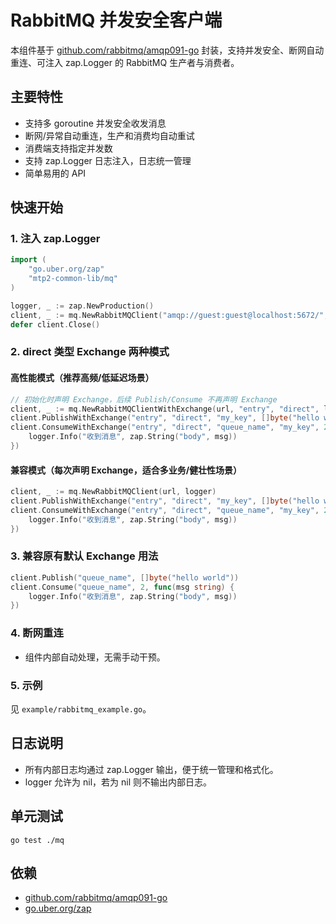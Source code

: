 # RabbitMQ 并发安全客户端

本组件基于 [github.com/rabbitmq/amqp091-go](https://github.com/rabbitmq/amqp091-go) 封装，支持并发安全、断网自动重连、可注入 zap.Logger 的 RabbitMQ 生产者与消费者。

## 主要特性

- 支持多 goroutine 并发安全收发消息
- 断网/异常自动重连，生产和消费均自动重试
- 消费端支持指定并发数
- 支持 zap.Logger 日志注入，日志统一管理
- 简单易用的 API

## 快速开始

### 1. 注入 zap.Logger

```go
import (
    "go.uber.org/zap"
    "mtp2-common-lib/mq"
)

logger, _ := zap.NewProduction()
client, _ := mq.NewRabbitMQClient("amqp://guest:guest@localhost:5672/", logger)
defer client.Close()
```

### 2. direct 类型 Exchange 两种模式

#### 高性能模式（推荐高频/低延迟场景）

```go
// 初始化时声明 Exchange，后续 Publish/Consume 不再声明 Exchange
client, _ := mq.NewRabbitMQClientWithExchange(url, "entry", "direct", logger)
client.PublishWithExchange("entry", "direct", "my_key", []byte("hello world"))
client.ConsumeWithExchange("entry", "direct", "queue_name", "my_key", 2, func(msg string) {
    logger.Info("收到消息", zap.String("body", msg))
})
```

#### 兼容模式（每次声明 Exchange，适合多业务/健壮性场景）

```go
client, _ := mq.NewRabbitMQClient(url, logger)
client.PublishWithExchange("entry", "direct", "my_key", []byte("hello world"))
client.ConsumeWithExchange("entry", "direct", "queue_name", "my_key", 2, func(msg string) {
    logger.Info("收到消息", zap.String("body", msg))
})
```

### 3. 兼容原有默认 Exchange 用法

```go
client.Publish("queue_name", []byte("hello world"))
client.Consume("queue_name", 2, func(msg string) {
    logger.Info("收到消息", zap.String("body", msg))
})
```

### 4. 断网重连

- 组件内部自动处理，无需手动干预。

### 5. 示例

见 `example/rabbitmq_example.go`。

## 日志说明

- 所有内部日志均通过 zap.Logger 输出，便于统一管理和格式化。
- logger 允许为 nil，若为 nil 则不输出内部日志。

## 单元测试

```shell
go test ./mq
```

## 依赖

- [github.com/rabbitmq/amqp091-go](https://github.com/rabbitmq/amqp091-go)
- [go.uber.org/zap](https://github.com/uber-go/zap)

